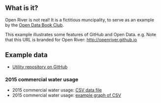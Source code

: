 
## What is it?
Open River is not real! It is a fictitious muncipality, to serve as an example by the [Open Data Book Club](http://peidevs.github.io/OpenDataBookClub).

This example illustrates some features of GitHub and Open Data. e.g. Note that this URL is branded for Open River: http://openriver.github.io

## Example data
* [Utility repository on GitHub](href="https://github.com/openriver/utility)

### 2015 commercial water usage
* 2015 commercial water usage: [CSV data file](https://raw.githubusercontent.com/openriver/utility/master/data/2015-COMMERCIAL-WATER.csv)
* 2015 commercial water usage: [example graph of CSV](2015_commercial_water.html)


